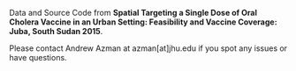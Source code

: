 Data and Source Code from **Spatial Targeting a Single Dose of Oral Cholera Vaccine in an Urban Setting: Feasibility and Vaccine Coverage: Juba, South Sudan 2015**. 

Please contact Andrew Azman at azman[at]jhu.edu if you spot any issues or have questions. 

